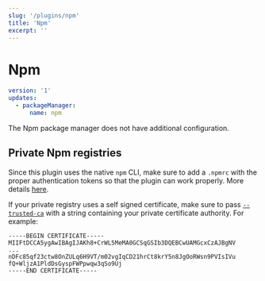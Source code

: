 ```yaml
---
slug: '/plugins/npm'
title: 'Npm'
excerpt: ''
---
```


# Npm

<div class="code-group" data-props='{ "lineNumbers": ["true"] }'>

````yaml
version: '1'
updates:
  - packageManager:
      name: npm
````

</div>

The Npm package manager does not have additional configuration.

## Private Npm registries

Since this plugin uses the native `npm` CLI, make sure to add a `.npmrc` with the proper authentication tokens so that the plugin can work properly. More details [here](/recipes/private-npm-registry).

If your private registry uses a self signed certificate, make sure to pass [`--trusted-ca`](/core/pmbot-cli#trusted-ca) with a string containing your private certificate authority. For example:

<div class="code-group" data-props='{ "lineNumbers": ["true"] }'>

```shell script
-----BEGIN CERTIFICATE-----
MIIFtDCCA5ygAwIBAgIJAKh8+CrWL5MeMA0GCSqGSIb3DQEBCwUAMGcxCzAJBgNV
...
nDFc85qf23ctw8OnZULq6H9VT/m02vgIqCD21hrCt8krY5n8JgOoRWsn9PVIsIVu
fQ+WljzA1PldDsGyspFWPpwqw3qSo9Uj
-----END CERTIFICATE-----
```

</div>
